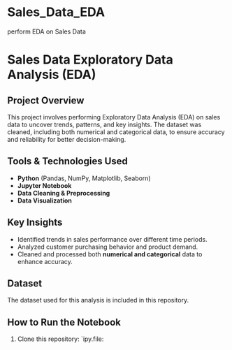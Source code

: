 # Sales_Data_EDA
perform EDA on Sales Data
# Sales Data Exploratory Data Analysis (EDA)

## Project Overview
This project involves performing Exploratory Data Analysis (EDA) on sales data to uncover trends, patterns, and key insights. The dataset was cleaned, including both numerical and categorical data, to ensure accuracy and reliability for better decision-making.

## Tools & Technologies Used
- **Python** (Pandas, NumPy, Matplotlib, Seaborn)
- **Jupyter Notebook**
- **Data Cleaning & Preprocessing**
- **Data Visualization**

## Key Insights
- Identified trends in sales performance over different time periods.
- Analyzed customer purchasing behavior and product demand.
- Cleaned and processed both **numerical and categorical** data to enhance accuracy.

## Dataset
The dataset used for this analysis is included in this repository.

## How to Run the Notebook
1. Clone this repository:
   `ipy.file:

